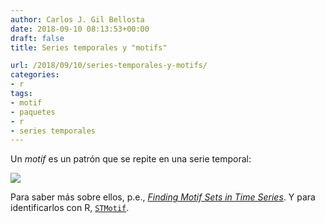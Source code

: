 ```yaml
---
author: Carlos J. Gil Bellosta
date: 2018-09-10 08:13:53+00:00
draft: false
title: Series temporales y "motifs"

url: /2018/09/10/series-temporales-y-motifs/
categories:
- r
tags:
- motif
- paquetes
- r
- series temporales
---
```


Un _motif_ es un patrón que se repite en una serie temporal:

![](/wp-uploads/2018/09/motif.png)

Para saber más sobre ellos, p.e., [_Finding Motif Sets in Time Series_](https://arxiv.org/pdf/1407.3685.pdf). Y para identificarlos con R, [`STMotif`](https://cran.r-project.org/package=STMotif).
